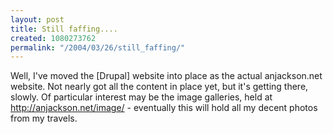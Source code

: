 ```yaml
---
layout: post
title: Still faffing....
created: 1080273762
permalink: "/2004/03/26/still_faffing/"
---
```

Well, I've moved the [Drupal] website into place as the actual anjackson.net website.  Not nearly got all the content in place yet, but it's getting there, slowly.  Of particular interest may be the image galleries, held at <http://anjackson.net/image/> - eventually this will hold all my decent photos from my travels.
